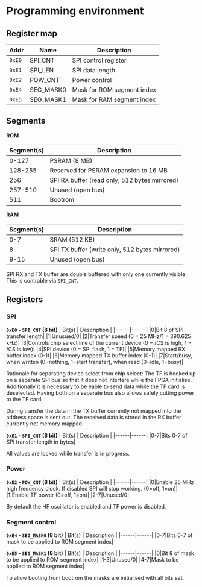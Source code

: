 # Programming environment

## Register map

| Addr  | Name | Description  |
|-------|-----|----|
| `0xE0` | SPI_CNT | SPI control register |
| `0xE1` | SPI_LEN | SPI data length |
| `0xE2` | POW_CNT | Power control |
| `0xE4` | SEG_MASK0 | Mask for ROM segment index |
| `0xE5` | SEG_MASK1 | Mask for RAM segment index |

## Segments

**ROM**

| Segment(s) | Description |
|------------|-------------|
| 0-127 | PSRAM (8 MB) |
| 128-255 | Reserved for PSRAM expansion to 16 MB |
| 256 | SPI RX buffer (read only, 512 bytes mirrored) |
| 257-510 | Unused (open bus) |
| 511 | Bootrom |

**RAM**

| Segment(s) | Description |
|------------|-------------|
| 0-7 | SRAM (512 KB) |
| 8 | SPI TX buffer (write only, 512 bytes mirrored) |
| 9-15 | Unused (open bus) |

SPI RX and TX buffer are double buffered with only one currently visible. This is contrable via `SPI_CNT`.

## Registers

### SPI

**`0xE0` - `SPI_CNT` (8 bit)**
| Bit(s) | Description |
|------|------|
|0|Bit 8 of SPI transfer length|
|1|Unusued/0|
|2|Transfer speed (0 = 25 MHz/1 = 390.625 kHz)|
|3|Controls chip select line of the current device (0 = /CS is high, 1 = /CS is low)|
|4|SPI device (0 = SPI flash, 1 = TF)|
|5|Memory mapped RX buffer index (0-1)|
|6|Memory mapped TX buffer index (0-1)|
|7|Start/busy, when written (0=nothing, 1=start transfer), when read (0=idle, 1=busy)|

Rationale for separating device select from chip select: The TF is hooked up on a separate SPI bus so that it does not interfere while the FPGA initialise. Additionally it is necessary to be eable to send data while the TF card is deselected. Having both on a separate bus also allows safely cutting power to the TF card.

During transfer the data in the TX buffer currently not mapped into the address space is sent out. The received data is stored in the RX buffer currently not memory mapped.

**`0xE1` - `SPI_CNT` (8 bit)**
| Bit(s) | Description |
|------|------|
|0-7|Bits 0-7 of SPI transfer length in bytes|

All values are locked while transfer is in progress.

### Power

**`0xE2` - `POW_CNT` (8 bit)**
| Bit(s) | Description |
|------|------|
|0|Enable 25 MHz high frequency clock. If disabled SPI will stop working. (0=off, 1=on)|
|1|Enable TF power (0=off, 1=on)|
|2-7|Unused/0|

By default the HF oscillator is enabled and TF power is disabled.

### Segment control

**`0xE4` - `SEG_MASK0` (8 bit)**
| Bit(s) | Description |
|------|------|
|0-7|Bits 0-7 of mask to be applied to ROM segment index|

**`0xE5` - `SEG_MASK1` (8 bit)**
| Bit(s) | Description |
|------|------|
|0|Bit 8 of mask to be applied to ROM segment index|
|1-3|Unused/0|
|4-7|Mask to be applied to ROM segment index|

To allow booting from bootrom the masks are initialised with all bits set.
